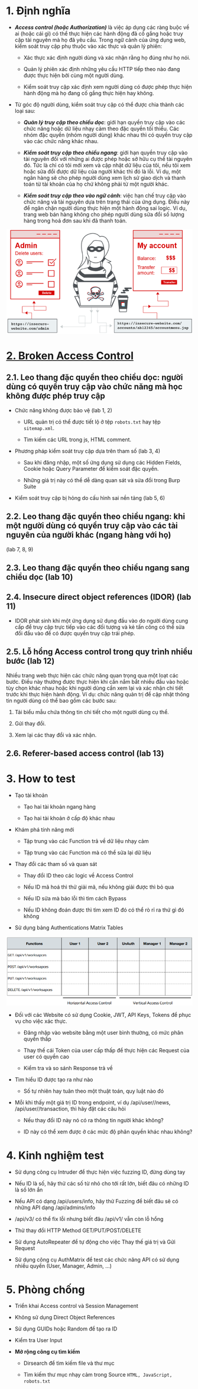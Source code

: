 # **1. Định nghĩa**

- ***Access control (hoặc Authorization)*** là việc áp dụng các ràng buộc về ai (hoặc cái gì) có thể thực hiện các hành động đã cố gắng hoặc truy cập tài nguyên mà họ đã yêu cầu. Trong ngữ cảnh của ứng dụng web, kiểm soát truy cập phụ thuộc vào xác thực và quản lý phiên:

  - Xác thực xác định người dùng và xác nhận rằng họ đúng như họ nói.

  - Quản lý phiên xác định những yêu cầu HTTP tiếp theo nào đang được thực hiện bởi cùng một người dùng.

  - Kiểm soát truy cập xác định xem người dùng có được phép thực hiện hành động mà họ đang cố gắng thực hiện hay không.

- Từ góc độ người dùng, kiểm soát truy cập có thể được chia thành các loại sau:

  - ***Quản lý truy cập theo chiều dọc***: giới hạn quyền truy cập vào các chức năng hoặc dữ liệu nhạy cảm theo đặc quyền tối thiểu. Các nhóm đặc quyền (nhóm người dùng) khác nhau thì có quyền truy cập vào các chức năng khác nhau.

  - ***Kiểm soát truy cập theo chiều ngang***: giới hạn quyền truy cập vào tài nguyên đối với những ai được phép hoặc sở hữu cụ thể tài nguyên đó. Tức là chỉ có tôi mới xem và cập nhật dữ liệu của tôi, nếu tôi xem hoặc sửa đổi được dữ liệu của người khác thì đó là lỗi. Ví dụ, một ngân hàng sẽ cho phép người dùng xem lịch sử giao dịch và thanh toán từ tài khoản của họ chứ không phải từ một người khác.

  - ***Kiểm soát truy cập theo vào ngữ cảnh***: việc hạn chế truy cập vào chức năng và tài nguyên dựa trên trạng thái của ứng dụng. Điều này để ngăn chặn người dùng thực hiện một hành động sai logic. Ví dụ, trang web bán hàng không cho phép người dùng sửa đổi số lượng hàng trong hoá đơn sau khi đã thanh toán.

![Access Control](access-control.png)

# [**2. Broken Access Control**](./lab/part1.md)

## 2.1. Leo thang đặc quyền theo chiều dọc: người dùng có quyền truy cập vào chức năng mà học không được phép truy cập

- Chức năng không được bảo vệ (lab 1, 2)

  - URL quản trị có thể được tiết lộ ở  tệp `robots.txt` hay tệp `sitemap.xml`.

  - Tìm kiếm các URL trong js, HTML comment.

- Phương pháp kiểm soát truy cập dựa trên tham số (lab 3, 4)

  - Sau khi đăng nhập, một số ứng dụng sử dụng các Hidden Fields, Cookie hoặc Query Parameter để kiểm soát đặc quyền.

  - Những giá trị này có thể dễ dàng quan sát và sửa đổi trong Burp Suite

- Kiểm soát truy cập bị hỏng do cấu hình sai nền tảng (lab 5, 6)

## 2.2. Leo thang đặc quyền theo chiều ngang: khi một người dùng có quyền truy cập vào các tài nguyên của người khác (ngang hàng với họ)

(lab 7, 8, 9)

## 2.3. Leo thang đặc quyền theo chiều ngang sang chiều dọc (lab 10)

## 2.4. Insecure direct object references (IDOR) (lab 11)

- IDOR phát sinh khi một ứng dụng sử dụng đầu vào do người dùng cung cấp để truy cập trực tiếp vào các đối tượng và kẻ tấn công có thể sửa đổi đầu vào để có được quyền truy cập trái phép.

## 2.5. Lỗ hổng Access control trong quy trình nhiều bước (lab 12)

Nhiều trang web thực hiện các chức năng quan trọng qua một loạt các bước. Điều này thường được thực hiện khi cần nắm bắt nhiều đầu vào hoặc tùy chọn khác nhau hoặc khi người dùng cần xem lại và xác nhận chi tiết trước khi thực hiện hành động. Ví dụ: chức năng quản trị để cập nhật thông tin người dùng có thể bao gồm các bước sau:

  1. Tải biểu mẫu chứa thông tin chi tiết cho một người dùng cụ thể.
  
  2. Gửi thay đổi.
  
  3. Xem lại các thay đổi và xác nhận.

## 2.6. Referer-based access control (lab 13)

# **3. How to test**

- Tạo tài khoản

  - Tạo hai tài khoản ngang hàng

  - Tạo hai tài khoản ở cấp độ khác nhau

- Khám phá tính năng mới

  - Tập trung vào các Function trả về dữ liệu nhạy cảm

  - Tập trung vào các Function mà có thể sửa lại dữ liệu

- Thay đổi các tham số và quan sát

  - Thay đổi ID theo các logic về Access Control

  - Nếu ID mã hoá thì thử giải mã, nếu không giải được thì bỏ qua

  - Nếu ID sửa mà báo lỗi thì tìm cách Bypass

  - Nếu ID không đoán được thì tìm xem ID đó có thể rò rỉ ra thứ gì đó không

- Sử dụng bảng Authentications Matrix Tables

![Authentications Matrix Tables](authen-matrix-table.png)

- Đối với các Website có sử dụng Cookie, JWT, API Keys, Tokens để phục vụ cho việc xác thực.

  - Đăng nhập vào website bằng một user bình thường, có mức phân quyền thấp

  - Thay thế cái Token của user cấp thấp để thực hiện các Request của user có quyền cao

  - Kiểm tra và so sánh Response trả về

- Tìm hiểu ID được tạo ra như nào

  - Số tự nhiên hay tuân theo một thuật toán, quy luật nào đó

- Mỗi khi thấy một giá trị ID trong endpoint, ví dụ /api/user/<ID>/news, /api/user/<ID>/transaction, thì hãy đặt các câu hỏi

  - Nếu thay đổi ID này nó có ra thông tin người khác không?

  - ID này có thể xem được ở các mức độ phân quyền khác nhau không?

# **4. Kinh nghiệm test**

- Sử dụng công cụ Intruder để thực hiện việc fuzzing ID, đừng dùng tay

- Nếu ID là số, hãy thử các số từ nhỏ cho tới rất lớn, biết đâu có những ID là số lớn ẩn

- Nếu API có dạng /api/users/info, hãy thử Fuzzing để biết đâu sẽ có những API dạng /api/admins/info

- /api/v3/ có thể fix lỗi nhưng biết đâu /api/v1/ vẫn còn lỗ hổng

- Thử thay đổi HTTP Method GET/PUT/POST/DELETE

- Sử dụng AutoRepeater để tự động cho việc Thay thế giá trị và Gửi Request

- Sử dụng công cụ AuthMatrix để test các chức năng API có sử dụng nhiều quyền (User, Manager, Admin, ...)

# **5. Phòng chống**

- Triển khai Access control và Session Management

- Không sử dụng Direct Object References

- Sử dụng GUIDs hoặc Random để tạo ra ID

- Kiểm tra User Input

- **Mở rộng công cụ tìm kiếm**

  - Dirsearch để tìm kiếm file và thư mục

  - Tìm kiếm thư mục nhạy cảm trong Source `HTML, JavaScript, robots.txt`

